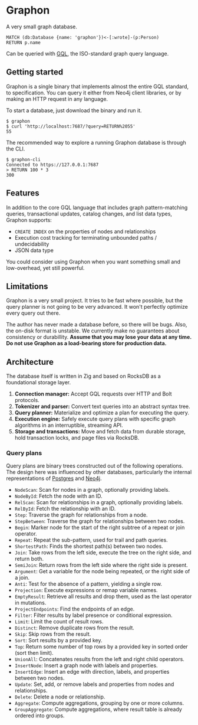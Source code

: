 # Graphon

A very small graph database.

```gql
MATCH (db:Database {name: 'graphon'})<-[:wrote]-(p:Person)
RETURN p.name
```

Can be queried with [GQL](https://www.iso.org/standard/76120.html), the ISO-standard graph query language.

## Getting started

Graphon is a single binary that implements almost the entire GQL standard, to specification. You can query it either from Neo4j client libraries, or by making an HTTP request in any language.

To start a database, just download the binary and run it.

```sh-session
$ graphon
$ curl 'http://localhost:7687/?query=RETURN%2055'
55
```

The recommended way to explore a running Graphon database is through the CLI.

```sh-session
$ graphon-cli
Connected to https://127.0.0.1:7687
> RETURN 100 * 3
300
```

## Features

In addition to the core GQL language that includes graph pattern-matching queries, transactional updates, catalog changes, and list data types, Graphon supports:

- `CREATE INDEX` on the properties of nodes and relationships
- Execution cost tracking for terminating unbounded paths / undecidability
- JSON data type

You could consider using Graphon when you want something small and low-overhead, yet still powerful.

## Limitations

Graphon is a very small project. It tries to be fast where possible, but the query planner is not going to be very advanced. It won't perfectly optimize every query out there.

The author has never made a database before, so there will be bugs. Also, the on-disk format is unstable. We currently make no guarantees about consistency or durabillity. **Assume that you may lose your data at any time. Do not use Graphon as a load-bearing store for production data.**

## Architecture

The database itself is written in Zig and based on RocksDB as a foundational storage layer.

1. **Connection manager:** Accept GQL requests over HTTP and Bolt protocols.
2. **Tokenizer and parser:** Convert text queries into an abstract syntax tree.
3. **Query planner:** Materialize and optimize a plan for executing the query.
4. **Execution engine:** Safely execute query plans with specific graph algorithms in an interruptible, streaming API.
5. **Storage and transactions:** Move and fetch data from durable storage, hold transaction locks, and page files via RocksDB.

### Query plans

Query plans are binary trees constructed out of the following operations. The design here was influenced by other databases, particularly the internal representations of [Postgres](https://github.com/postgres/postgres/blob/REL_16_3/src/backend/commands/explain.c#L1177-L1180) and [Neo4j](https://neo4j.com/docs/cypher-manual/current/planning-and-tuning/operators/operators-detail/).

- `NodeScan`: Scan for nodes in a graph, optionally providing labels.
- `NodeById`: Fetch the node with an ID.
- `RelScan`: Scan for relationships in a graph, optionally providing labels.
- `RelById`: Fetch the relationship with an ID.
- `Step`: Traverse the graph for relationships from a node.
- `StepBetween`: Traverse the graph for relationships between two nodes.
- `Begin`: Marker node for the start of the right subtree of a repeat or join operator.
- `Repeat`: Repeat the sub-pattern, used for trail and path queries.
- `ShortestPath`: Finds the shortest path(s) between two nodes.
- `Join`: Take rows from the left side, execute the tree on the right side, and return both.
- `SemiJoin`: Return rows from the left side where the right side is present.
- `Argument`: Get a variable for the node being repeated, or the right side of a join.
- `Anti`: Test for the absence of a pattern, yielding a single row.
- `Projection`: Execute expressions or remap variable names.
- `EmptyResult`: Retrieve all results and drop them, used as the last operator in mutations.
- `ProjectEndpoints`: Find the endpoints of an edge.
- `Filter`: Filter results by label presence or conditional expression.
- `Limit`: Limit the count of result rows.
- `Distinct`: Remove duplicate rows from the result.
- `Skip`: Skip rows from the result.
- `Sort`: Sort results by a provided key.
- `Top`: Return some number of top rows by a provided key in sorted order (sort then limit).
- `UnionAll`: Concatenates results from the left and right child operators.
- `InsertNode`: Insert a graph node with labels and properties.
- `InsertEdge`: Insert an edge with direction, labels, and properties between two nodes.
- `Update`: Set, add, or remove labels and properties from nodes and relationships.
- `Delete`: Delete a node or relationship.
- `Aggregate`: Compute aggregations, grouping by one or more columns.
- `GroupAggregate`: Compute aggregations, where result table is already ordered into groups.

